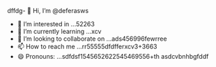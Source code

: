 dffdg- 👋 Hi, I’m @deferasws
- 👀 I’m interested in ...52263
- 🌱 I’m currently learning ...xcv
- 💞️ I’m looking to collaborate on ...ads456996fewrree
- 📫 How to reach me ...rr55555dfdfferxcv3+3663
- 😄 Pronouns: ...sdfdsf1545652622545469556+th
asdcvbnhbgfddf
<!---5445sdf455dhf5445gdfdf
deferasws/deferasws is a ✨ special ✨ repository because its `README.md` (this file) appears on your GitHub profile.475zxcczxzg
ytrte
